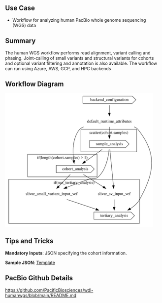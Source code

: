 ## Use Case

- Workflow for analyzing human PacBio whole genome sequencing (WGS) data

## Summary

The human WGS workflow performs read alignment, variant calling and phasing. Joint-calling of small variants and structural variants for cohorts and optional variant filtering and annotation is also available. The workflow can run using Azure, AWS, GCP, and HPC backends

## Workflow Diagram
<img src="https://raw.githubusercontent.com/PacificBiosciences/HiFi-human-WGS-WDL/main/workflows/main.graphviz.svg" width="480"/>

## Tips and Tricks
**Mandatory Inputs**: JSON specifying the cohort information.

**Sample JSON**: [Template](workflows/input_template.json)

## PacBio Github Details

https://github.com/PacificBiosciences/wdl-humanwgs/blob/main/README.md
